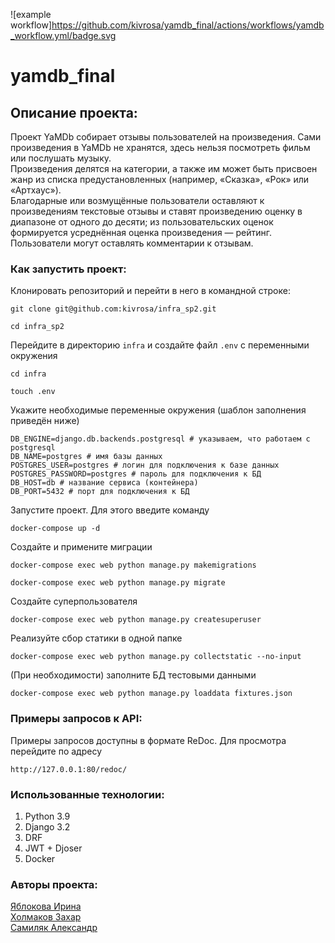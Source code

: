 ![example workflow]https://github.com/kivrosa/yamdb_final/actions/workflows/yamdb_workflow.yml/badge.svg
# yamdb_final
## Описание проекта:
Проект YaMDb собирает отзывы пользователей на произведения. Сами произведения в YaMDb не хранятся, здесь нельзя посмотреть фильм или послушать музыку.   
Произведения делятся на категории, а также им может быть присвоен жанр из списка предустановленных (например, «Сказка», «Рок» или «Артхаус»).  
Благодарные или возмущённые пользователи оставляют к произведениям текстовые отзывы и ставят произведению оценку в диапазоне от одного до десяти; из пользовательских оценок формируется усреднённая оценка произведения — рейтинг.
Пользователи могут оставлять комментарии к отзывам.

### Как запустить проект:
Клонировать репозиторий и перейти в него в командной строке:

```
git clone git@github.com:kivrosa/infra_sp2.git
```

```
cd infra_sp2
```

Перейдите в директорию ``` infra ``` и создайте файл ```.env``` с переменными окружения

```
cd infra
```

```
touch .env
```

Укажите необходимые переменные окружения (шаблон заполнения приведён ниже)

```
DB_ENGINE=django.db.backends.postgresql # указываем, что работаем с postgresql
DB_NAME=postgres # имя базы данных
POSTGRES_USER=postgres # логин для подключения к базе данных
POSTGRES_PASSWORD=postgres # пароль для подключения к БД
DB_HOST=db # название сервиса (контейнера)
DB_PORT=5432 # порт для подключения к БД
```

Запустите проект. Для этого введите команду

```
docker-compose up -d
```

Создайте и примените миграции

```
docker-compose exec web python manage.py makemigrations
```

```
docker-compose exec web python manage.py migrate
```

Создайте суперпользователя

```
docker-compose exec web python manage.py createsuperuser
```

Реализуйте сбор статики в одной папке

```
docker-compose exec web python manage.py collectstatic --no-input
```

(При необходимости) заполните БД тестовыми данными

```
docker-compose exec web python manage.py loaddata fixtures.json
```

### Примеры запросов к API:
Примеры запросов доступны в формате ReDoc. Для просмотра перейдите по адресу

```
http://127.0.0.1:80/redoc/

```

### Использованные технологии:
1. Python 3.9  
2. Django 3.2  
3. DRF  
4. JWT + Djoser  
5. Docker

### Авторы проекта:
[Яблокова Ирина](https://github.com/YablokovaIrina)  
[Холмаков Захар](https://github.com/kivrosa)  
[Самиляк Александр](https://github.com/aisamilyak)